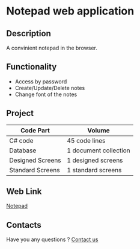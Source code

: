 # Notepad web application

## Description

A convinient notepad in the browser.

## Functionality

- Access by password
- Create/Update/Delete notes
- Change font of the notes

## Project

| Code Part  | Volume |
| ------------- | ------------- |
| C# code  | 45 code lines  |
| Database  | 1 document collection  |
| Designed Screens  | 1 designed screens  |
| Standard Screens  | 1 standard screens  |

## Web Link

[Notepad](https://fraplat.tech/mars/Notepad)

## Contacts

Have you any questions ? [Contact us](mailto:learn.fractal@gmail.com)

